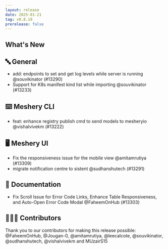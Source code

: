 ```yaml
---
layout: release
date: 2025-01-21
tag: v0.8.19
prerelease: false
---
```


## What's New
## 🔤 General
- add: endpoints to set and get log levels while server is running @souvikinator (#13290)
- Support for K8s manifest kind list while importing @souvikinator (#13233)

## ⌨️ Meshery CLI

- feat: enhance registry publish cmd to send models to mesheryio @vishalvivekm (#13222)

## 🖥 Meshery UI

- Fix the responsiveness issue for the mobile view @amitamrutiya (#13309)
- migrate notification centre to sistent @sudhanshutech (#13291)

## 📖 Documentation

- Fix Scroll Issue for Error Code Links, Enhance Table Responsiveness, and Auto-Open Error Code Modal @FaheemOnHub (#13303)

## 👨🏽‍💻 Contributors

Thank you to our contributors for making this release possible:
@FaheemOnHub, @Jougan-0, @amitamrutiya, @leecalcote, @souvikinator, @sudhanshutech, @vishalvivekm and MUzairS15

